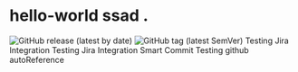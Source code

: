 # hello-world ssad . 
![GitHub release (latest by date)](https://img.shields.io/github/v/release/giripriya/hello-world)
![GitHub tag (latest SemVer)](https://img.shields.io/github/v/tag/giripriya/hello-world)
Testing Jira Integration
Testing Jira Integration Smart Commit
Testing github autoReference 

